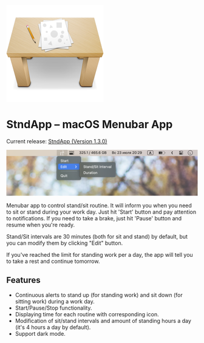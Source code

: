 ![Header](screenshots/header.png)

# StndApp – macOS Menubar App

Current release: [StndApp (Version 1.3.0)](https://github.com/WasAlexHere/stndApp/releases/tag/1.3.0)

![Screenshot](screenshots/screenshot.png)

Menubar app to control stand/sit routine. It will inform you when you need to sit or stand during your work day.
Just hit 'Start' button and pay attention to notifications. If you need to take a brake, just hit 'Pause' button and resume when you're ready.

Stand/Sit intervals are 30 minutes (both for sit and stand) by default, but you can modify them by clicking "Edit" button.

If you've reached the limit for standing work per a day, the app will tell you to take a rest and continue tomorrow.

## Features
- Continuous alerts to stand up (for standing work) and sit down (for sitting work) during a work day.
- Start/Pause/Stop functionality.
- Displaying time for each routine with corresponding icon.
- Modification of sit/stand intervals and amount of standing hours a day (it's 4 hours a day by default).
- Support dark mode.
